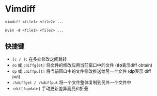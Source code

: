 # Vimdiff

`vimdiff <file1> <file2> ...`

`nvim -d <file1> <file2> ...`

## 快捷键
* `[c / ]c` 在多处修改之间跳转
* `do` 或 `:diffg[et]` 将文件的修改应用当前窗口中的文件 (**do**表示diff obtain)
* `dp` 或 `:diffpu[t]` 将当前窗口中的文件修改推送给另一个文件 (**dp**表示 diff put)
* `:%diffget / :%diffput` 将一个文件整体复制到另外一个文件中
* `:dif[fupdate]` 手动更新差异高亮和折叠
